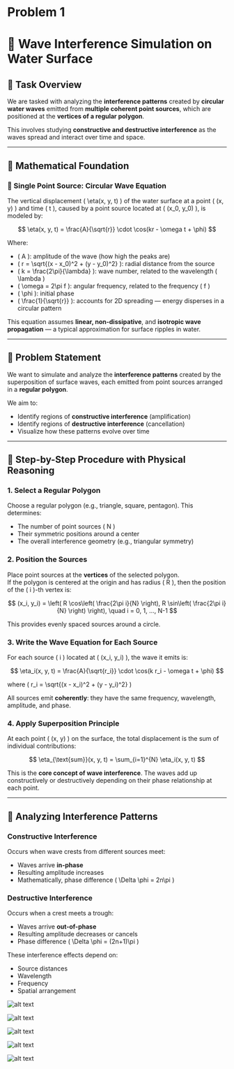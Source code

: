 # Problem 1

# 🌊 Wave Interference Simulation on Water Surface

## 🎯 Task Overview

We are tasked with analyzing the **interference patterns** created by **circular water waves** emitted from **multiple coherent point sources**, which are positioned at the **vertices of a regular polygon**.

This involves studying **constructive and destructive interference** as the waves spread and interact over time and space.

---

## 📐 Mathematical Foundation

### 🔹 Single Point Source: Circular Wave Equation

The vertical displacement \( \eta(x, y, t) \) of the water surface at a point \( (x, y) \) and time \( t \), caused by a point source located at \( (x_0, y_0) \), is modeled by:

$$
\eta(x, y, t) = \frac{A}{\sqrt{r}} \cdot \cos(kr - \omega t + \phi)
$$

Where:

- \( A \): amplitude of the wave (how high the peaks are)
- \( r = \sqrt{(x - x_0)^2 + (y - y_0)^2} \): radial distance from the source
- \( k = \frac{2\pi}{\lambda} \): wave number, related to the wavelength \( \lambda \)
- \( \omega = 2\pi f \): angular frequency, related to the frequency \( f \)
- \( \phi \): initial phase
- \( \frac{1}{\sqrt{r}} \): accounts for 2D spreading — energy disperses in a circular pattern

This equation assumes **linear, non-dissipative**, and **isotropic wave propagation** — a typical approximation for surface ripples in water.

---

## 🧪 Problem Statement

We want to simulate and analyze the **interference patterns** created by the superposition of surface waves, each emitted from point sources arranged in a **regular polygon**.

We aim to:

- Identify regions of **constructive interference** (amplification)  
- Identify regions of **destructive interference** (cancellation)  
- Visualize how these patterns evolve over time

---

## 🧭 Step-by-Step Procedure with Physical Reasoning

### 1. **Select a Regular Polygon**

Choose a regular polygon (e.g., triangle, square, pentagon). This determines:

- The number of point sources \( N \)
- Their symmetric positions around a center
- The overall interference geometry (e.g., triangular symmetry)

### 2. **Position the Sources**

Place point sources at the **vertices** of the selected polygon.  
If the polygon is centered at the origin and has radius \( R \), then the position of the \( i \)-th vertex is:

$$
(x_i, y_i) = \left( R \cos\left( \frac{2\pi i}{N} \right), R \sin\left( \frac{2\pi i}{N} \right) \right), \quad i = 0, 1, ..., N-1
$$

This provides evenly spaced sources around a circle.

### 3. **Write the Wave Equation for Each Source**

For each source \( i \) located at \( (x_i, y_i) \), the wave it emits is:

$$
\eta_i(x, y, t) = \frac{A}{\sqrt{r_i}} \cdot \cos(k r_i - \omega t + \phi)
$$

where \( r_i = \sqrt{(x - x_i)^2 + (y - y_i)^2} \)

All sources emit **coherently**: they have the same frequency, wavelength, amplitude, and phase.

### 4. **Apply Superposition Principle**

At each point \( (x, y) \) on the surface, the total displacement is the sum of individual contributions:

$$
\eta_{\text{sum}}(x, y, t) = \sum_{i=1}^{N} \eta_i(x, y, t)
$$

This is the **core concept of wave interference**. The waves add up constructively or destructively depending on their phase relationship at each point.

---

## 🔬 Analyzing Interference Patterns

### Constructive Interference
Occurs when wave crests from different sources meet:
- Waves arrive **in-phase**
- Resulting amplitude increases
- Mathematically, phase difference \( \Delta \phi = 2n\pi \)

### Destructive Interference
Occurs when a crest meets a trough:
- Waves arrive **out-of-phase**
- Resulting amplitude decreases or cancels
- Phase difference \( \Delta \phi = (2n+1)\pi \)

These interference effects depend on:
- Source distances
- Wavelength
- Frequency
- Spatial arrangement

![alt text](image.png)

![alt text](image-1.png)

![alt text](image-2.png)

![alt text](image-3.png)

![alt text](image-4.png)